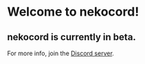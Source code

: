 # Welcome to nekocord!
## nekocord is currently in beta.
For more info, join the [Discord server](https://discord.gg/vuKng9YVPn).
